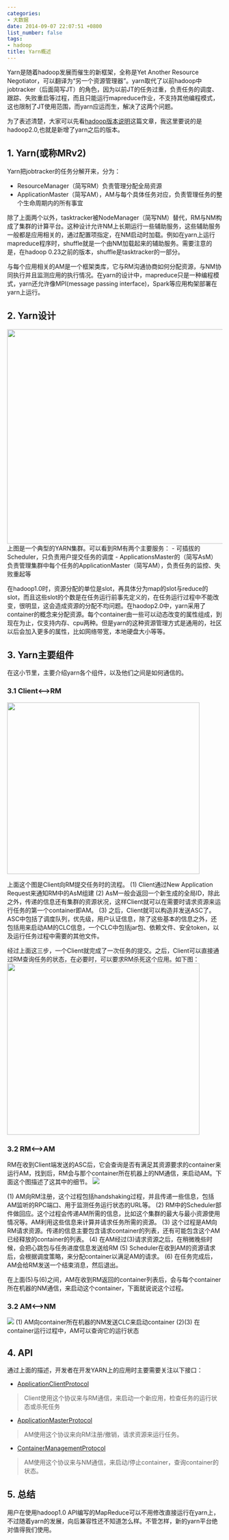 ```yaml
---
categories:
- 大数据
date: 2014-09-07 22:07:51 +0800
list_number: false
tags:
- hadoop
title: Yarn概述
---
```


Yarn是随着hadoop发展而催生的新框架，全称是Yet Another Resource Negotiator，可以翻译为“另一个资源管理器”。yarn取代了以前hadoop中jobtracker（后面简写JT）的角色，因为以前JT的任务过重，负责任务的调度、跟踪、失败重启等过程，而且只能运行mapreduce作业，不支持其他编程模式，这也限制了JT使用范围，而yarn应运而生，解决了这两个问题。

为了表述清楚，大家可以先看[hadoop版本说明](http://blog.csdn.net/jiacai2050/article/details/8656279)这篇文章，我这里要说的是hadoop2.0,也就是新增了yarn之后的版本。

## 1. Yarn(或称MRv2)

Yarn把jobtracker的任务分解开来，分为：
- ResourceManager（简写RM）负责管理分配全局资源
- ApplicationMaster（简写AM），AM与每个具体任务对应，负责管理任务的整个生命周期内的所有事宜

除了上面两个以外，tasktracker被NodeManager（简写NM）替代，RM与NM构成了集群的计算平台。这种设计允许NM上长期运行一些辅助服务，这些辅助服务一般都是应用相关的，通过配置项指定，在NM启动时加载。例如在yarn上运行mapreduce程序时，shuffle就是一个由NM加载起来的辅助服务。需要注意的是，在hadoop 0.23之前的版本，shuffle是tasktracker的一部分。

与每个应用相关的AM是一个框架类库，它与RM沟通协商如何分配资源，与NM协同执行并且监测应用的执行情况。在yarn的设计中，mapreduce只是一种编程模式，yarn还允许像MPI(message passing interface)，Spark等应用构架部署在yarn上运行。

## 2. Yarn设计

<img src="http://img.blog.csdn.net/20140818230608465" width="550" height="500"/>
上图是一个典型的YARN集群。可以看到RM有两个主要服务：
- 可插拔的Scheduler，只负责用户提交任务的调度
- ApplicationsMaster的（简写AsM）负责管理集群中每个任务的ApplicationMaster（简写AM），负责任务的监控、失败重起等

在hadoop1.0时，资源分配的单位是slot，再具体分为map的slot与reduce的slot，而且这些slot的个数是在任务运行前事先定义的，在任务运行过程中不能改变，很明显，这会造成资源的分配不均问题。在haodop2.0中，yarn采用了container的概念来分配资源。每个container由一些可以动态改变的属性组成，到现在为止，仅支持内存、cpu两种。但是yarn的这种资源管理方式是通用的，社区以后会加入更多的属性，比如网络带宽，本地硬盘大小等等。

## 3. Yarn主要组件

在这小节里，主要介绍yarn各个组件，以及他们之间是如何通信的。

### 3.1 Client<-->RM

<img src="http://img02.taobaocdn.com/imgextra/i2/581166664/TB2LOpuapXXXXXXXpXXXXXXXXXX_!!581166664.png_620x10000.jpg" width="450" height="400"/>

上面这个图是Client向RM提交任务时的流程。
(1) Client通过New Application Request来通知RM中的AsM组建
(2) AsM一般会返回一个新生成的全局ID，除此之外，传递的信息还有集群的资源状况，这样Client就可以在需要时请求资源来运行任务的第一个container即AM。
(3) 之后，Client就可以构造并发送ASC了。ASC中包括了调度队列，优先级，用户认证信息，除了这些基本的信息之外，还包括用来启动AM的CLC信息，一个CLC中包括jar包、依赖文件、安全token，以及运行任务过程中需要的其他文件。

经过上面这三步，一个Client就完成了一次任务的提交。之后，Client可以直接通过RM查询任务的状态，在必要时，可以要求RM杀死这个应用。如下图：
<img src="http://img02.taobaocdn.com/imgextra/i2/581166664/TB2WzhzapXXXXbcXXXXXXXXXXXX_!!581166664.png_620x10000.jpg" width="450" height="400"/>

### 3.2 RM<-->AM

RM在收到Client端发送的ASC后，它会查询是否有满足其资源要求的container来运行AM，找到后，RM会与那个container所在机器上的NM通信，来启动AM。下面这个图描述了这其中的细节。
<img src="http://img04.taobaocdn.com/imgextra/i4/581166664/TB21l0xapXXXXcUXXXXXXXXXXXX_!!581166664.png" />

(1) AM向RM注册，这个过程包括handshaking过程，并且传递一些信息，包括AM监听的RPC端口、用于监测任务运行状态的URL等。
(2) RM中的Scheduler部件做回应。这个过程会传递AM所需的信息，比如这个集群的最大与最小资源使用情况等。AM利用这些信息来计算并请求任务所需的资源。
(3) 这个过程是AM向RM请求资源。传递的信息主要包含请求container的列表，还有可能包含这个AM已经释放的container的列表。
(4) 在AM经过(3)请求资源之后，在稍微晚些时候，会把心跳包与任务进度信息发送给RM
(5) Scheduler在收到AM的资源请求后，会根据调度策略，来分配container以满足AM的请求。
(6) 在任务完成后，AM会给RM发送一个结束消息，然后退出。

在上面(5)与(6)之间，AM在收到RM返回的container列表后，会与每个container所在机器的NM通信，来启动这个container，下面就说说这个过程。

### 3.2 AM<-->NM
<img src="http://img01.taobaocdn.com/imgextra/i1/581166664/TB2FQ4AapXXXXaDXXXXXXXXXXXX_!!581166664.png"/>
(1) AM向container所在机器的NM发送CLC来启动container
(2)(3) 在container运行过程中，AM可以查询它的运行状态

## 4. API

通过上面的描述，开发者在开发YARN上的应用时主要需要关注以下接口：
- [ApplicationClientProtocol](http://hadoop.apache.org/docs/stable/api/org/apache/hadoop/yarn/api/ApplicationClientProtocol.html)
> Client使用这个协议来与RM通信，来启动一个新应用，检查任务的运行状态或杀死任务

- [ApplicationMasterProtocol](http://hadoop.apache.org/docs/stable/api/org/apache/hadoop/yarn/api/ApplicationMasterProtocol.html)
> AM使用这个协议来向RM注册/撤销，请求资源来运行任务。

- [ContainerManagementProtocol](http://hadoop.apache.org/docs/stable/api/org/apache/hadoop/yarn/api/ContainerManagementProtocol.html)
> AM使用这个协议来与NM通信，来启动/停止container，查询container的状态。

## 5. 总结

用户在使用hadoop1.0 API编写的MapReduce可以不用修改直接运行在yarn上，不过随着yarn的发展，向后兼容性还不知道怎么样。不管怎样，新的yarn平台绝对值得我们使用。




